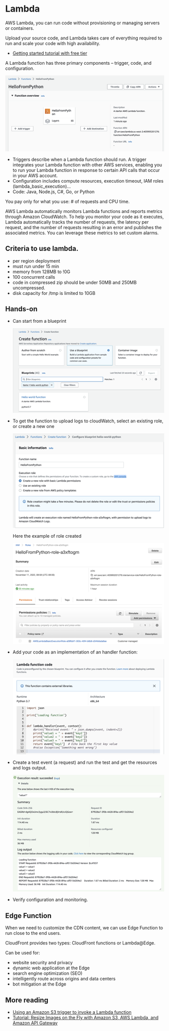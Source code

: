 # Lambda

AWS Lambda, you can run code without provisioning or managing servers or containers.

Upload your source code, and Lambda takes care of everything required to run and scale your code with high availability.

* [Getting started tutorial with free tier](https://aws.amazon.com/getting-started/hands-on/run-serverless-code/)

A  Lambda function has three primary components – trigger, code, and configuration.

![](./images/lambda-fct-0.png)

* Triggers describe when a Lambda function should run. A trigger integrates your Lambda function with other AWS services, enabling you to run your Lambda function in response to certain API calls that occur in your AWS account.
* Configuration includes compute resources, execution timeout, IAM roles (lambda_basic_execution)...
* Code: Java, Node.js, C#, Go, or Python

You pay only for what you use: # of requests and CPU time.

AWS Lambda automatically monitors Lambda functions and reports metrics through Amazon CloudWatch. To help you monitor your code as it executes, Lambda automatically tracks the number of requests, the latency per request, and the number of requests resulting in an error and publishes the associated metrics.  You can leverage these metrics to set custom alarms.

## Criteria to use lambda.

* per region deployment
* must run under 15 min
* memory from 128MB to !0G
* 100 concurrent calls
* code in compressed zip should be under 50MB and 250MB uncompressed.
* disk capacity for /tmp is limited to 10GB

## Hands-on

* Can start from a blueprint

    ![](./images/lambda-fct-1.png)

* To get the function to upload logs to cloudWatch, select an existing role, or create a new one
    
    ![](./images/lambda-fct-2.png)

    Here the example of role created

    ![](./images/iam-role-for-lambda.png)

* Add your code as an implementation of an handler function:

    ![](./images/lambda-fct-3.png)

* Create a test event (a request) and run the test and get the resources and logs output.

    ![](./images/lambda-fct-4.png)

* Verify configuration and monitoring.

## Edge Function

When we need to customize the CDN content, we can use Edge Function to run close to the end users. 

CloudFront provides two types: CloudFront functions or Lambda@Edge.

Can be used for:

* website security and privacy
* dynamic web application at the Edge
* search engine optimization (SEO)
* intelligently route across origins and data centers
* bot mitigation at the Edge

## More reading

* [Using an Amazon S3 trigger to invoke a Lambda function](https://docs.aws.amazon.com/lambda/latest/dg/with-s3-example.html)
* [Tutorial: Resize Images on the Fly with Amazon S3, AWS Lambda, and Amazon API Gateway](https://aws.amazon.com/blogs/compute/resize-images-on-the-fly-with-amazon-s3-aws-lambda-and-amazon-api-gateway/)
